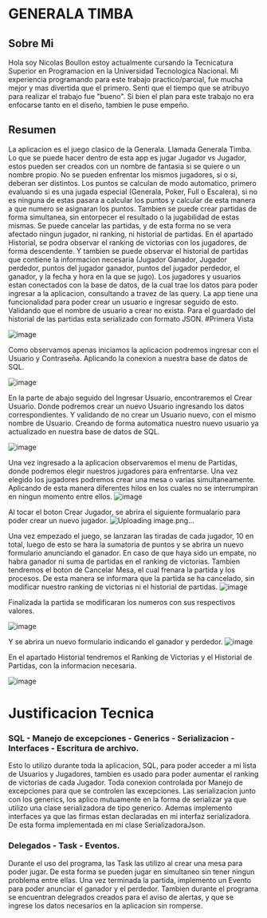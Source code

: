 # GENERALA TIMBA
## **Sobre Mi**
Hola soy Nicolas Boullon estoy actualmente cursando la Tecnicatura Superior en Programacion en la Universidad Tecnologica Nacional.
Mi experiencia programando para este trabajo practico/parcial, fue mucha mejor y mas divertida que el primero. Senti que el tiempo que se atribuyo para realizar el trabajo fue "bueno".
Si bien el plan para este trabajo no era enfocarse tanto en el diseño, tambien le puse empeño.

## **Resumen**
La aplicacion es el juego clasico de la Generala. Llamada Generala Timba. Lo que se puede hacer dentro de esta app es jugar Jugador vs Jugador, estos pueden ser creados con un nombre de fantasia si se quiere o un nombre propio. 
No se pueden enfrentar los mismos jugadores, si o si, deberan ser distintos. Los puntos se calculan de modo automatico, primero evaluando si es una jugada especial (Generala, Poker, Full o Escalera), si no es ninguna de estas
pasara a calcular los puntos y calcular de esta manera a que numero se asignaran los puntos.
Tambien se puede crear partidas de forma simultanea, sin entorpecer el resultado o la jugabilidad de estas mismas. Se puede cancelar las partidas, y de esta forma no se vera afectado ningun jugador, ni ranking, ni historial de partidas.
En el apartado Historial, se podra observar el ranking de victorias con los jugadores, de forma descendente. Y tambien se puede observar el historial de partidas que contiene la informacion necesaria (Jugador Ganador, Jugador perdedor, 
puntos del jugador ganador, puntos del jugador perdedor, el ganador, y la fecha y hora en la que se jugo).
Los jugadores y usuarios estan conectados con la base de datos, de la cual trae los datos para poder ingresar a la aplicacion, consultando a travez de las query.
La app tiene una funcionalidad para poder crear un usuario e ingresar seguido de esto. Validando que el nombre de usuario a crear no exista.
Para el guardado del historial de las partidas esta serializado con formato JSON.
#Primera Vista

![image](https://github.com/NicolasBoullon/Boullon.Nicolas.TP2/assets/95184975/c27f98ef-4f47-45b0-afbb-995cc4f9c80c)

Como observamos apenas iniciamos la aplicacion podremos ingresar con el Usuario y Contraseña. Aplicando la conexion a nuestra base de datos de SQL.

![image](https://github.com/NicolasBoullon/Boullon.Nicolas.TP2/assets/95184975/eca360f3-8ac0-498a-bd12-052319c815d7)


En la parte de abajo seguido del Ingresar Usuario, encontraremos el Crear Usuario. Donde podremos crear un nuevo Usuario ingresando los datos correspondientes. Y validando de no crear un Usuario nuevo, con el mismo nombre de Usuario. Creando de forma
automatica nuestro nuevo usuario ya actualizado en nuestra base de datos de SQL.

![image](https://github.com/NicolasBoullon/Boullon.Nicolas.TP2/assets/95184975/c5442336-3f63-47d5-b2cb-77f9389afcc4)


Una vez ingresado a la aplicacion observaremos el menu de Partidas, donde podremos elegir nuestros jugadores para enfrentarse. Una vez elegido los jugadores podremos crear una mesa o varias simultaneamente. Aplicando de esta manera diferentes hilos
en los cuales no se interrumpiran en ningun momento entre ellos.
![image](https://github.com/NicolasBoullon/Boullon.Nicolas.TP2/assets/95184975/3b3478df-1fbb-4c14-996b-cd7da726ea28)

Al tocar el boton Crear Jugador, se abrira el siguiente formualario para poder crear un nuevo jugador.
![Uploading image.png…]()


Una vez empezado el juego, se lanzaran las tiradas de cada jugador, 10 en total, luego de esto se hara la sumatoria de puntos y se abrira un nuevo formulario anunciando el ganador. En caso de que haya sido un empate, no habra ganador ni suma 
de partidas en el ranking de victorias. Tambien tendremos el boton de Cancelar Mesa, el cual frenara la partida y los procesos. De esta manera se informara que la partida se ha cancelado, sin modificar nuestro ranking de victorias ni el historial 
de partidas.
![image](https://github.com/NicolasBoullon/Boullon.Nicolas.TP2/assets/95184975/d9c2a138-923d-45a7-8a16-a1b67746fe2e)

Finalizada la partida se modificaran los numeros con sus respectivos valores.

![image](https://github.com/NicolasBoullon/Boullon.Nicolas.TP2/assets/95184975/3727085d-158a-48c6-a228-89df17e7045d)

Y se abrira un nuevo formulario indicando el ganador y perdedor.
![image](https://github.com/NicolasBoullon/Boullon.Nicolas.TP2/assets/95184975/51c2ac26-7fcb-4034-a72d-9066122f21ef)

En el apartado Historial tendremos el Ranking de Victorias y el Historial de Partidas, con la informacion necesaria.

![image](https://github.com/NicolasBoullon/Boullon.Nicolas.TP2/assets/95184975/616d3cbc-b23b-429f-b73e-6aeb6bd54385)




# Justificacion Tecnica

### SQL - Manejo de excepciones - Generics - Serializacion -  Interfaces - Escritura de archivo.
Esto lo utilizo durante toda la aplicacion, SQL, para poder acceder a mi lista de Usuarios y Jugadores, tambien es usado para poder aumentar el ranking de victorias de cada Jugador. Toda conexion controlada por Manejo de excepciones para que 
se controlen las excepciones. Las serializacion junto con los generics, los aplico mutuamente en la forma de serializar ya que utilizo una clase serializadora de tipo generico. Ademas implemento interfaces ya que las firmas estan declaradas
en mi interfaz serializadora. De esta forma implementada en mi clase SerializadoraJson.

### Delegados - Task - Eventos.
Durante el uso del programa, las Task las utilizo al crear una mesa para poder jugar. De esta forma se pueden jugar en simultaneo sin tener ningun problema entre ellas. Una vez terminada la partida, implemento un Evento para poder anunciar el 
ganador y el perdedor. Tambien durante el programa se encuentran delegrados creados para el aviso de alertas, y que se ingrese los datos necesarios en la aplicacion sin romperse.
